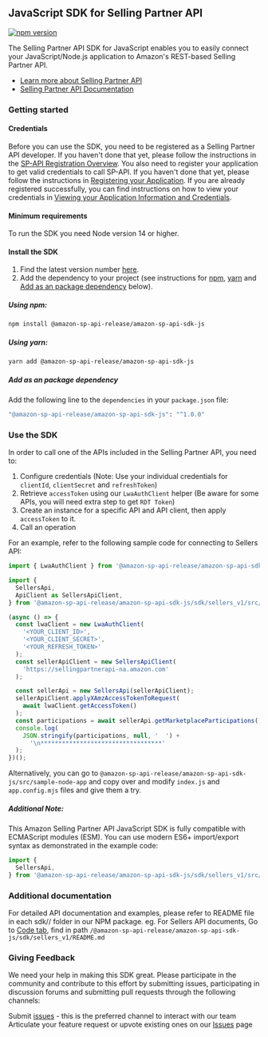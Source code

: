 ## JavaScript SDK for Selling Partner API
[![npm version](https://badge.fury.io/js/@amazon-sp-api-release%2Famazon-sp-api-sdk-js.svg)](https://www.npmjs.com/package/@amazon-sp-api-release/amazon-sp-api-sdk-js)

<!-- youtube video is under creating -->
<!-- [![Video Thumbnail](docs/video-thumbnail.png)](https://www.youtube.com/watch?v=OmYTAA80V_4)

*Click on the image to watch the video.* -->

The Selling Partner API SDK for JavaScript enables you to easily connect your JavaScript/Node.js application to Amazon's REST-based Selling Partner API.

* [Learn more about Selling Partner API](https://developer.amazonservices.com/)
* [Selling Partner API Documentation](https://developer-docs.amazon.com/sp-api/)

### Getting started

#### Credentials

Before you can use the SDK, you need to be registered as a Selling Partner API developer. If you haven't done that yet, please follow the instructions in the [SP-API Registration Overview](https://developer-docs.amazon.com/sp-api/docs/sp-api-registration-overview).
You also need to register your application to get valid credentials to call SP-API. If you haven't done that yet, please follow the instructions in [Registering your Application](https://developer-docs.amazon.com/sp-api/docs/registering-your-application).
If you are already registered successfully, you can find instructions on how to view your credentials in [Viewing your Application Information and Credentials](https://developer-docs.amazon.com/sp-api/docs/viewing-your-application-information-and-credentials).

#### Minimum requirements

To run the SDK you need Node version 14 or higher.

#### Install the SDK

1. Find the latest version number [here](https://github.com/amzn/selling-partner-api-sdk/releases).
2. Add the dependency to your project (see instructions for [npm](#using-npm), [yarn](#using-yarn) and [Add as an package dependency](#add-as-an-package-dependency) below).


##### Using npm:
```bash
npm install @amazon-sp-api-release/amazon-sp-api-sdk-js
```

##### Using yarn:
```bash
yarn add @amazon-sp-api-release/amazon-sp-api-sdk-js
```

##### Add as an package dependency
Add the following line to the `dependencies` in your `package.json` file:
```bash
"@amazon-sp-api-release/amazon-sp-api-sdk-js": "^1.0.0"
```

### Use the SDK

In order to call one of the APIs included in the Selling Partner API, you need to:
1. Configure credentials (Note: Use your individual credentials for `clientId`, `clientSecret` and `refreshToken`)
2. Retrieve `accessToken` using our `LwaAuthClient` helper (Be aware for some APIs, you will need extra step to get `RDT Token`)
2. Create an instance for a specific API and API client, then apply `accessToken` to it.
3. Call an operation

For an example, refer to the following sample code for connecting to Sellers API:

```javascript
import { LwaAuthClient } from '@amazon-sp-api-release/amazon-sp-api-sdk-js/src/helper/LwaAuthClient.mjs';

import {
  SellersApi,
  ApiClient as SellersApiClient,
} from '@amazon-sp-api-release/amazon-sp-api-sdk-js/sdk/sellers_v1/src/index.js';

(async () => {
  const lwaClient = new LwaAuthClient(
    '<YOUR_CLIENT_ID>',
    '<YOUR_CLIENT_SECRET>',
    '<YOUR_REFRESH_TOKEN>'
  );
  const sellerApiClient = new SellersApiClient(
    'https://sellingpartnerapi-na.amazon.com'
  );

  const sellerApi = new SellersApi(sellerApiClient);
  sellerApiClient.applyXAmzAccessTokenToRequest(
    await lwaClient.getAccessToken()
  );
  const participations = await sellerApi.getMarketplaceParticipations();
  console.log(
    JSON.stringify(participations, null, '  ') +
      '\n**********************************'
  );
})();
```

Alternatively, you can go to `@amazon-sp-api-release/amazon-sp-api-sdk-js/src/sample-node-app` and copy over and modify `index.js` and `app.config.mjs` files and give them a try.

##### Additional Note: 
This Amazon Selling Partner API JavaScript SDK is fully compatible with ECMAScript modules (ESM). You can use modern ES6+ import/export syntax as demonstrated in the example code:

```javascript
import {
  SellersApi,
} from '@amazon-sp-api-release/amazon-sp-api-sdk-js/sdk/sellers_v1/src/index.js';
```

### Additional documentation

For detailed API documentation and examples, please refer to README file in each sdk/<API>/ folder in our NPM package. eg. For Sellers API documents, Go to [Code tab](https://www.npmjs.com/package/@amazon-sp-api-release/amazon-sp-api-sdk-js?activeTab=code), find in path `/@amazon-sp-api-release/amazon-sp-api-sdk-js/sdk/sellers_v1/README.md`

### Giving Feedback

We need your help in making this SDK great. Please participate in the community and contribute to this effort by submitting issues, participating in discussion forums and submitting pull requests through the following channels:

Submit [issues](https://github.com/amzn/selling-partner-api-sdk/issues/new/choose) - this is the preferred channel to interact with our team
Articulate your feature request or upvote existing ones on our [Issues][sdk-issues] page

[sdk-issues]: https://github.com/amzn/selling-partner-api-sdk/issues


